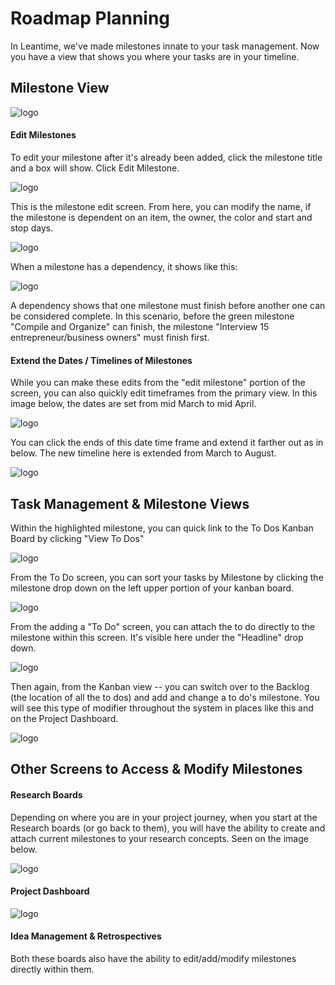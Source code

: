 # Roadmap Planning

In Leantime, we've made milestones innate to your task management.  Now you have a view that shows you where your tasks are in your timeline.      
 
## Milestone View
 
 ![logo](../_images/getting-started/image10.png)
 
 #### Edit Milestones
 
 To edit your milestone after it's already been added, click the milestone title and a box will show.  Click Edit Milestone.
 
 ![logo](../_images/getting-started/image5.png)
 
 This is the milestone edit screen.  From here, you can modify the name, if the milestone is dependent on an item, the owner,
 the color and start and stop days.
 
 ![logo](../_images/getting-started/editmilestone.png)
 
 When a milestone has a dependency, it shows like this: 
 
  ![logo](../_images/getting-started/image22.png)
  
 A dependency shows that one milestone must finish before another one can be considered complete.  In this scenario, before the green milestone "Compile and Organize"
 can finish, the milestone "Interview 15 entrepreneur/business owners" must finish first.  

 #### Extend the Dates / Timelines of Milestones
 
 While you can make these edits from the "edit milestone" portion of the screen, you can also quickly edit timeframes from the primary view. 
 In this image below, the dates are set from mid March to mid April. 
 
 ![logo](../_images/getting-started/image10.png)
 
  You can click the ends of this date time frame and extend it farther out as in below.  The new timeline here is extended from March to August.  
 
 ![logo](../_images/getting-started/image17.png)
 
  ## Task Management & Milestone Views
 
Within the highlighted milestone, you can quick link to the To Dos Kanban Board by clicking "View To Dos"
 
  ![logo](../_images/getting-started/image15.png)
  
 From the To Do screen, you can sort your tasks by Milestone by clicking the milestone drop down on the left upper portion of your kanban board.
  
  ![logo](../_images/getting-started/image24.png)
   
   From the adding a "To Do" screen, you can attach the to do directly to the milestone within this screen.  It's visible here under the "Headline" drop down.
   
  ![logo](../_images/getting-started/image21.png)
  
  Then again, from the Kanban view -- you can switch over to the Backlog (the location of all the to dos) and add and change a to do's milestone.  You will see this 
  type of modifier throughout the system in places like this and on the Project Dashboard. 
 
 ![logo](../_images/getting-started/image20.png)
 
 ## Other Screens to Access & Modify Milestones
 
 #### Research Boards
 
 Depending on where you are in your project journey, when you start at the Research boards (or go back to them), you will have the ability to create and attach
 current milestones to your research concepts.  Seen on the image below.
 
 ![logo](../_images/getting-started/image9.png)
 
 #### Project Dashboard
 
  ![logo](../_images/getting-started/projectdashboardmilestone.png)
  
  #### Idea Management & Retrospectives
  
  Both these boards also have the ability to edit/add/modify milestones directly within them.
 



